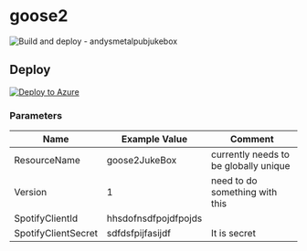 # goose2

![Build and deploy - andysmetalpubjukebox](/workflows/Build%20and%20deploy%20ASP.Net%20Core%20app%20to%20Azure%20Web%20App%20-%20andysmetalpubjukebox/badge.svg)

## Deploy

[![Deploy to Azure](http://azuredeploy.net/deploybutton.png)](https://azuredeploy.net/)

### Parameters

| Name | Example Value | Comment |
| ---- | ------------- | ------- |
| ResourceName | goose2JukeBox | currently needs to be globally unique |
| Version | 1 | need to do something with this |
| SpotifyClientId | hhsdofnsdfpojdfpojds | |
| SpotifyClientSecret | sdfdsfpijfasijdf | It is secret |
